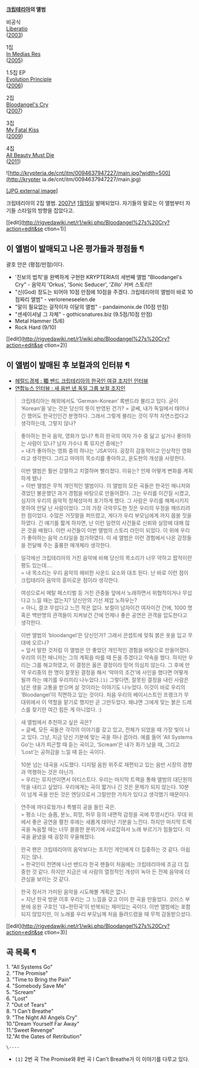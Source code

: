 **[크립테리아](%ED%81%AC%EB%A6%BD%ED%85%8C%EB%A6%AC%EC%95%84.md)의 앨범**

비공식  
[Liberatio](Liberatio%28%EC%9D%8C%EB%B0%98%29.md)  
([2003](2003%EB%85%84.md))

1집  
[In Medias Res](In%20Medias%20Res.md)  
([2005](2005%EB%85%84.md))

1.5집 EP  
[Evolution Principle](Evolution%20Principle.md)  
([2006](2006%EB%85%84.md))

2집  
[Bloodangel's Cry](Bloodangel%27s%20Cry.md)  
([2007](2007%EB%85%84.md))

3집  
[My Fatal Kiss](My%20Fatal%20Kiss.md)  
([2009](2009%EB%85%84.md))

4집  
[All Beauty Must Die](All%20Beauty%20Must%20Die.md)  
([2011](2011%EB%85%84.md))

![http://krypteria.de/cnt/itm/0094637947227/main.jpg?width=500](http://krypter
ia.de/cnt/itm/0094637947227/main.jpg)

[[JPG external image]](http://krypteria.de/cnt/itm/0094637947227/main.jpg)

크립테리아의 2집 앨범. [2007년](2007%EB%85%84.md) [1월15일](1%EC%9B%94%2015%EC%9D%BC.md) 발매되었다. 자기들의 말로는 이 앨범부터 자기들 스타일의 방향을 잡았다고.

[[edit](http://rigvedawiki.net/r1/wiki.php/Bloodangel%27s%20Cry?action=edit&se
ction=1)]

## 이 앨범이 발매되고 나온 평가들과 평점들 ¶

괄호 안은 (평점/만점)이다.

  

  * '진보의 법칙'을 완벽하게 구현한 KRYPTERIA의 세번째 앨범 "Bloodangel's Cry" - 음악지 'Orkus', 'Sonic Seducer', 'Zillo' 커버 스토리!! 
  * "신(God) 정도는 되어야 10점 만점에 10점을 주겠다. 크립테리아의 앨범이 바로 10점짜리 앨범" - verloreneseelen.de 
  * "말이 필요없는 걸작이자 이달의 앨범" - pandaimonix.de (10점 만점) 
  * "센세이셔널 그 자체" - gothicsnatures.biz (9.5점/10점 만점) 
  * Metal Hammer (5/6)
  * Rock Hard (9/10)   

[[edit](http://rigvedawiki.net/r1/wiki.php/Bloodangel%27s%20Cry?action=edit&se
ction=2)]

## 이 앨범이 발매된 후 보컬과의 인터뷰 ¶

  * [헤럴드경제 : 獨 밴드 크립테리아의 한국인 여걸 조지인 인터뷰](http://biz.heraldm.com/common/Detail.jsp?newsMLId=20070501000126)
  * [연합뉴스 인터뷰 : 새 음반 낸 독일 그룹 보컬 조지인](http://news.naver.com/main/read.nhn?mode=LSD&mid=sec&sid1=106&oid=001&aid=0001622940)  
  

> 크립테리아는 해외에서도 ‘German-Korean’ 록밴드라 불리고 있다. 굳이 ‘Korean’을 넣는 것은 당신의 뜻이 반영된 건가?
= 글쎄, 내가 독일에서 태어나긴 했어도 한국인인건 분명하다. 그래서 그렇게 불리는 것이 무척 자연스럽다고 생각하는데, 그렇지 않나?

  

> 좋아하는 한국 음악, 영화가 있나? 특히 한국의 여자 가수 중 닮고 싶거나 좋아하는 사람이 있나? 남자 가수나 록 뮤지션 중에는?  
= 내가 좋아하는 영화 중의 하나는 ‘JSA’이다. 굉장히 감동적이고 인상적인 영화라고 생각한다. 그리고 마야의 목소리를 좋아하고, 윤도현의
개성을 사랑한다.

  

> 이번 앨범은 훨씬 강렬하고 치열하며 빨라졌다. 이유는? 언제 어떻게 변화를 계획하게 됐나  
= 이번 앨범은 무척 개인적인 앨범이다. 이 앨범의 모든 곡들은 한국인 매니저와 겪었던 불운했던 과거 경험을 바탕으로 만들어졌다. 그는
우리를 이간질 시켰고, 심지어 우리의 음악적 정체성마저 포기하게 했다. 그 사람은 우리를 해체시키지 못하여 안달 난 사람이었다. 그의 가장
극악무도한 짓은 우리의 우정을 깨뜨리려 한 점이었다. 수많은 거짓말을 퍼뜨렸고, 게다가 우리 부모님에게 까지 몹쓸 짓을 하였다. 긴 얘기를
짧게 하자면, 난 이런 일련의 사건들로 신뢰와 실망에 대해 많은 것을 배웠다. 이런 사건들이 이번 앨범의 스토리 라인이 되었다. 이 위에
우리가 좋아하는 음악 스타일을 첨가하였다. 이 새 앨범은 이런 경험에서 나온 감정들을 전달해 주는 훌륭한 매개체라 생각한다.

  

> 일각에선 크립테리아의 거친 음악에 비해 당신의 목소리가 너무 약하고 팝적이란 평도 있는데….  
= 내 목소리는 우리 음악의 헤비한 사운드 요소와 대조 된다. 난 바로 이런 점이 크립테리아 음악의 흥미로운 점이라 생각한다.

  

> 여성으로서 메탈 페스티벌 등 거친 관중들 앞에서 노래하면서 위협적이거나 무섭다고 느낄 때는 없는지? 당신만의 기선 제압 노하우는?  
= 아니, 결코 무섭다고 느낀 적은 없다. 보컬이 남자이건 여자이건 간에, 1000 명 혹은 백만명의 관객들이 지켜보건 간에 언제나 좋은
공연은 관객을 압도한다고 생각한다.

  

> 이번 앨범의 ‘bloodangel’은 당신인가? 그래서 콘셉트에 맞춰 붉은 옷을 입고 무대에 오르나?  
= 앞서 말한 것처럼 이 앨범은 안 좋았던 개인적인 경험을 바탕으로 만들어졌다. 우리의 이전 매니저는 그의 계획을 따를 때 돈을 주겠다고
약속을 했다. 하지만 우리는 그를 해고하였고, 이 결정은 옳은 결정이라 믿어 의심치 않는다. 그 후에 만약 우리중의 한 명이 잘못된 결정을
해서 ‘악마의 조건’에 사인을 했다면 어떻게 될까 하는 얘기를 우리끼리 나누었다.`[1]` 그렇다면, 잘못된 결정을 내린 사람은 남은 생을
고통을 받으며 살 것이라는 이야기도 나누었다. 이것이 바로 우리의 ‘Bloodangel’이 직면하고 있는 것이다. 처음 우리의 베이시스트인
프랭크가 무대위에서 이 역할을 맡기로 했지만 곧 그만두었다. 왜냐면 그에게 맞는 붉은 드레스를 찾기란 여간 힘든 게 아니었다. :)

  

> 새 앨범에서 추천하고 싶은 곡은?  
= 글쎄, 모든 곡들은 각각의 이야기를 갖고 있고, 전체가 되었을 때 가장 빛이 나고 있다. 그냥, 지금 당신 기분에 맞는 곡을 하나
꼽아라. 예를 들어 ‘All Systems Go’는 내가 피곤할 때 듣는 곡이고, ‘Scream’은 내가 화가 났을 때, 그리고
‘Lost’는 공허감을 느낄 때 듣는 곡이다.

  

> 10분 넘는 대곡을 시도했다. 디지털 음원 위주로 재편되고 있는 음반 시장의 경향과 역행하는 것은 아닌가.  
= 우리는 뮤지션이면서 아티스트다. 우리는 마지막 트랙을 통해 앨범의 대단원의 막을 내리고 싶었다. 우리에게는 곡이 짧거나 긴 것은 문제가
되지 않는다. 10분이 넘게 곡을 만든 것은 엔딩으로서 그럴만한 가치가 있다고 생각했기 때문이다.

  

> 연주에 까다로웠거나 특별히 공을 들인 곡은.  
= 평소 나는 슬픔, 분노, 희망, 허무 등의 내면적 감정을 곡에 투영시킨다. 무대 위에서 좋은 공연을 펼친 후에는 새롭게 태어난 기분을
느낀다. 하지만 마지막 트랙 곡을 녹음할 때는 너무 쓸쓸한 분위기에 사로잡혀서 노래 부르기가 힘들었다. 이 곡을 끝냈을 때 굉장히
우울해졌다.

  

> 한국 팬은 크립테리아의 음악보다는 조지인 개인에게 더 집중하는 것 같다. 아쉽지는 않나.  
= 한국인이 전면에 나선 밴드라 한국 팬들이 처음에는 크립테리아에 조금 더 집중한 것 같다. 하지만 지금은 네 사람의 열정적인 개성이 녹아
든 전체 음악에 더 관심을 보이는 것 같다.

  

> 한국 정서가 가미된 음악을 시도해볼 계획은 없나.  
= 지난 한국 방문 이후 우리는 그 느낌을 갖고 이미 한 곡을 만들었다. 코러스 부분에 응원 구호인 '대~한민국'이 반복되는 재미있는
곡이다. 이번 앨범에는 포함되지 않았지만, 이 노래를 우리 부모님께 처음 들려드렸을 때 무척 감동받으셨다.

[[edit](http://rigvedawiki.net/r1/wiki.php/Bloodangel%27s%20Cry?action=edit&se
ction=3)]

## 곡 목록 ¶

1\. "All Systems Go"  
2\. "The Promise"  
3\. "Time to Bring the Pain"  
4\. "Somebody Save Me"  
5\. "Scream"  
6\. "Lost"  
7\. "Out of Tears"  
8\. "I Can't Breathe"  
9\. "The Night All Angels Cry"  
10."Dream Yourself Far Away"  
11."Sweet Revenge"  
12."At the Gates of Retribution"

`\----`

  * `[1]` 2번 곡 The Promise와 8번 곡 I Can't Breathe가 이 이야기를 다루고 있다.

